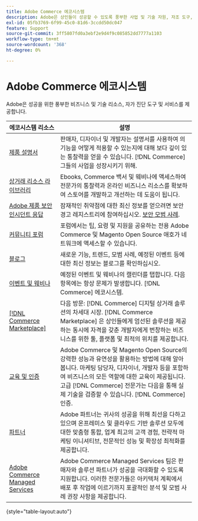 ```yaml
---
title: Adobe Commerce 에코시스템
description: Adobe은 상인들이 성공할 수 있도록 풍부한 사업 및 기술 자원, 자조 도구, 서비스를 제공한다.
exl-id: 05fb3769-6f99-45c0-81d6-3ccdd50dc047
feature: Support
source-git-commit: 3ff5807fd0a3ebf2e9d4f9c085852dd7777a1103
workflow-type: tm+mt
source-wordcount: '368'
ht-degree: 0%

---
```


# Adobe Commerce 에코시스템

Adobe은 성공을 위한 풍부한 비즈니스 및 기술 리소스, 자가 진단 도구 및 서비스를 제공합니다.

| 에코시스템 리소스 | 설명 |
| ------------------ | ----------- |
| [제품 설명서][1] | 판매자, 디자이너 및 개발자는 설명서를 사용하여 의 기능을 어떻게 적용할 수 있는지에 대해 보다 깊이 있는 통찰력을 얻을 수 있습니다. [!DNL Commerce] 그들의 사업을 성장시키기 위해. |
| [상거래 리소스 라이브러리][3] | Ebooks, Commerce 백서 및 웨비나에 액세스하여 전문가의 통찰력과 온라인 비즈니스 리소스를 확보하여 스토어를 개발하고 개선하는 데 도움이 됩니다. |
| [Adobe 제품 보안 인시던트 응답][4] | 잠재적인 취약점에 대한 최신 정보를 얻으려면 보안 경고 레지스트리에 참여하십시오. [보안 모범 사례][5]. |
| [커뮤니티 포럼][6] | 포럼에서는 팁, 요령 및 지원을 공유하는 전용 Adobe Commerce 및 Magento Open Source 애호가 네트워크에 액세스할 수 있습니다. |
| [블로그][7] | 새로운 기능, 트렌드, 모범 사례, 예정된 이벤트 등에 대한 최신 정보는 블로그를 확인하십시오. |
| [이벤트 및 웨비나][8] | 예정된 이벤트 및 웨비나의 캘린더를 탭합니다. 다음 항목에는 항상 문제가 발생합니다. [!DNL Commerce] 에코시스템. |
| [[!DNL Commerce Marketplace]][9] | 다음 방문: [!DNL Commerce] 디지털 상거래 솔루션의 차세대 시장. [!DNL Commerce Marketplace] 은 상인들에게 엄선된 솔루션을 제공하는 동시에 자격을 갖춘 개발자에게 번창하는 비즈니스를 위한 툴, 플랫폼 및 최적의 위치를 제공합니다. |
| [교육 및 인증][10] | Adobe Commerce 및 Magento Open Source의 강력한 성능과 유연성을 활용하는 방법에 대해 알아봅니다. 마케팅 담당자, 디자이너, 개발자 등을 포함하여 비즈니스의 모든 역할에 대한 교육이 제공됩니다. 고급 [!DNL Commerce] 전문가는 다음을 통해 실제 기술을 검증할 수 있습니다. [!DNL Commerce] 인증. |
| [파트너][12] | Adobe 파트너는 귀사의 성공을 위해 최선을 다하고 있으며 온프레미스 및 클라우드 기반 솔루션 모두에 대한 맞춤형 통합, 업계 최고의 고객 경험, 전략적 마케팅 이니셔티브, 전문적인 성능 및 확장성 최적화를 제공합니다. |
| [Adobe Commerce Managed Services][13] | Adobe Commerce Managed Services 팀은 판매자와 솔루션 파트너가 성공을 극대화할 수 있도록 지원합니다. 이러한 전문가들은 아키텍처 계획에서 배포 후 작업에 이르기까지 포괄적인 분석 및 모범 사례 권장 사항을 제공합니다. |

{style="table-layout:auto"}

[1]: https://experienceleague.adobe.com/docs/commerce.html
[3]: https://business.adobe.com/resources/main.html?Products+%26+Services=Commerce%252CCommerce%2520Cloud
[4]: https://helpx.adobe.com/security.html
[5]: https://www.adobe.com/content/dam/cc/en/security/pdfs/Adobe-Magento-Commerce-Best-Practices-Guide.pdf
[6]: https://community.magento.com/
[7]: https://business.adobe.com/blog/
[8]: https://www.adobe.com/events.html
[9]: https://marketplace.magento.com/
[10]: https://learning.adobe.com/catalog.html?solution=Adobe%20Commerce
[12]: https://business.adobe.com/products/magento/partners.html
[13]: https://business.adobe.com/products/magento/fully-managed-service.html
